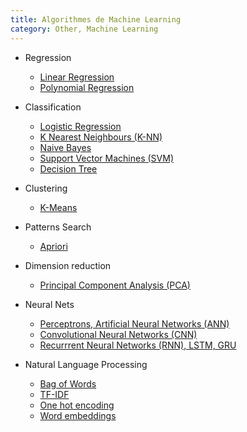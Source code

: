 ```yaml
---
title: Algorithmes de Machine Learning
category: Other, Machine Learning
---
```


* Regression
  * [Linear Regression](linear-regression.md)
  * [Polynomial Regression](polynomial-regression.md)

* Classification
  * [Logistic Regression](logistic-regression.md)
  * [K Nearest Neighbours (K-NN)](knn.md)
  * [Naive Bayes](naive-bayes.md)
  * [Support Vector Machines (SVM)](svm.md)
  * [Decision Tree](decision-tree.md)

* Clustering
  * [K-Means](k-means.md)

* Patterns Search
  * [Apriori](apriori.md)

* Dimension reduction
  * [Principal Component Analysis (PCA)](pca.md)

* Neural Nets
  * [Perceptrons, Artificial Neural Networks (ANN)](ann.md)
  * [Convolutional Neural Networks (CNN)](cnn.md)
  * [Recurrrent Neural Networks (RNN), LSTM, GRU](rnn.md)

* Natural Language Processing
  * [Bag of Words](nlp-bow.md)
  * [TF-IDF](nlp-tf-idf.md)
  * [One hot encoding](nlp-one-hot.md)
  * [Word embeddings](nlp-word-embeddings.md)